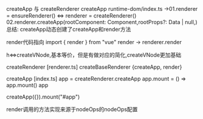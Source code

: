 createApp 与 createRenderer
createApp  runtime-dom/index.ts
->01.renderer = ensureRenderer() <=> renderer = createRenderer()
  02.renderer.createApp(rootComponent: Component,rootProps?: Data | null,)
总结: createApp动态创建了createApp和render方法

render代码指向
import { render } from "vue"
render -> renderer.render

h<=>createVNode,基本等价，但是有做对应的简化,createVNode更加基础

createRenderer [renderer.ts]
  createBaseRenderer
    {createApp, render}

createApp [index.ts]
  app = createRenderer.createApp 
    app.mount = () => app.mount()
      app
    
createApp({}).mount("#app")

render调用的方法实现来源于nodeOps的nodeOps配置









